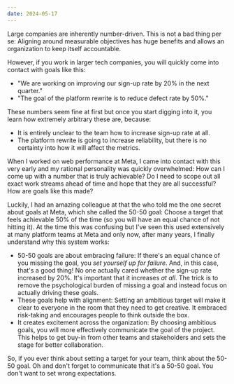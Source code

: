 ```yaml
---
date: 2024-05-17
---
```

Large companies are inherently number-driven. This is not a bad thing per se: Aligning around measurable objectives has huge benefits and allows an organization to keep itself accountable.

However, if you work in larger tech companies, you will quickly come into contact with goals like this:

- "We are working on improving our sign-up rate by 20% in the next quarter."
- "The goal of the platform rewrite is to reduce defect rate by 50%."

These numbers seem fine at first but once you start digging into it, you learn how extremely arbitrary these are, because:

- It is entirely unclear to the team how to increase sign-up rate at all.
- The platform rewrite is going to increase reliability, but there is no certainty into how it will affect the metrics.

When I worked on web performance at Meta, I came into contact with this very early and my rational personality was quickly overwhelmed: How can I come up with a number that is truly achievable? Do I need to scope out all exact work streams ahead of time and hope that they are all successful? How are goals like this made?

Luckily, I had an amazing colleague at that the who told me the one secret about goals at Meta, which she called the 50-50 goal: Choose a target that feels achievable 50% of the time (so you will have an equal chance of not hitting it). At the time this was confusing but I've seen this used extensively at many platform teams at Meta and only now, after many years, I finally understand why this system works:

- 50-50 goals are about embracing failure: If there's an equal chance of you missing the goal, you _set yourself up for failure_. And, in this case, that's a good thing! No one actually cared whether the sign-up rate increased by 20%. It's important that it increases _at all_. The trick is to remove the psychological burden of missing a goal and instead focus on actually driving these goals.
- These goals help with alignment: Setting an ambitious target will make it clear to everyone in the room that they need to get creative. It embraced risk-taking and encourages people to think outside the box.
- It creates excitement across the organization: By choosing ambitious goals, you will more effectively communicate the goal of the project. This helps to get buy-in from other teams and stakeholders and sets the stage for better collaboration.

So, if you ever think about setting a target for your team, think about the 50-50 goal. Oh and don't forget to communicate that it's a 50-50 goal. You don't want to set wrong expectations.

